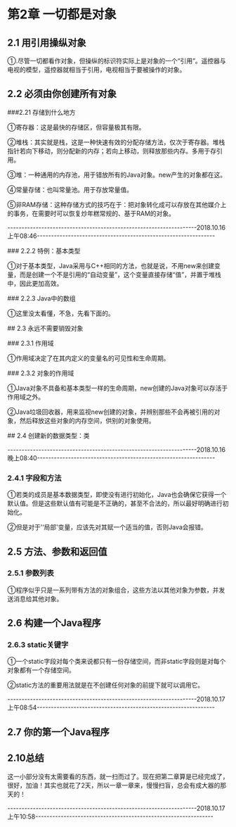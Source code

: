# 第2章  一切都是对象

## 2.1 用引用操纵对象

①.尽管一切都看作对象，但操纵的标识符实际上是对象的一个“引用”。遥控器与电视的模型，遥控器就相当于引用，电视相当于要被操作的对象。

## 2.2 必须由你创建所有对象

###2.21  存储到什么地方

①寄存器：这是最快的存储区，但容量极其有限。

②堆栈：其实就是栈，这是一种快速有效的分配存储方法，仅次于寄存器。堆栈指针若向下移动，则分配新的内存；若向上移动，则释放那些内存。多用于存引用。

③堆：一种通用的内存池，用于错放所有的Java对象。new产生的对象都在这。

④常量存储：也叫常量池。用于存放常量值。

⑤非RAM存储：这种存储方式的技巧在于：把对象转化成可以存放在其他媒介上的事务，在需要时可以恢复炒年糕常规的、基于RAM的对象。



-------------------------------------------------------------------2018.10.16 上午08:46---------------------------------------------------------------



### 2.2.2 特例：基本类型

①对于基本类型，Java采用与C++相同的方法，也就是说，不用new来创建变量，而是创建一个不是引用的“自动变量”，这个变量直接存储“值”，并置于堆栈中，因此更加高效。

### 2.2.3 Java中的数组

①这里没太看懂，不急，先看下面的。

## 2.3 永远不需要销毁对象

### 2.3.1 作用域

①作用域决定了在其内定义的变量名的可见性和生命周期。

### 2.3.2 对象的作用域

①Java对象不具备和基本类型一样的生命周期，new创建的Java对象可以存活于作用域之外。

②Java垃圾回收器，用来监视new创建的对象，并辨别那些不会再被引用的对象，然后释放这些对象的内存空间，供别的对象使用。

## 2.4 创建新的数据类型：类



-------------------------------------------------------------------2018.10.16 晚上08:40---------------------------------------------------------------



### 2.4.1 字段和方法

①若类的成员是基本数据类型，即使没有进行初始化，Java也会确保它获得一个默认值。但是这些默认值有可能是不正确的，甚至不合法的，所以最好明确进行初始化。

②但是对于'‘局部'变量，应该先对其赋一个适当的值，否则Java会报错。

## 2.5 方法、参数和返回值

### 2.5.1 参数列表

①程序似乎只是一系列带有方法的对象组合，这些方法以其他对象为参数，并发送消息给其他对象。

## 2.6 构建一个Java程序

### 2.6.3  static关键字

①一个static字段对每个类来说都只有一份存储空间，而非static字段则是对每个对象都有一个存储空间。

②static方法的重要用法就是在不创建任何对象的前提下就可以调用它。



-------------------------------------------------------------------2018.10.17 上午08:54---------------------------------------------------------------

## 2.7 你的第一个Java程序

## 2.10总结

这一小部分没有太需要看的东西，就一扫而过了。现在把第二章算是已经完成了，很好，加油！其实也就花了2天，所以一章一章来，慢慢扫盲，总会有成大器的那天的！



-------------------------------------------------------------------2018.10.17 上午10:58---------------------------------------------------------------